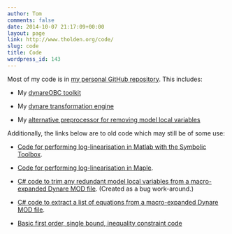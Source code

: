 ```yaml
---
author: Tom
comments: false
date: 2014-10-07 21:17:09+00:00
layout: page
link: http://www.tholden.org/code/
slug: code
title: Code
wordpress_id: 143
---
```


Most of my code is in [my personal GitHub repository](https://github.com/tholden). This includes:




    
  * My [dynareOBC toolkit](https://github.com/tholden/OBCToolkit)

    
  * My [dynare transformation engine](https://github.com/tholden/DynareTransformationEngine)

    
  * My [alternative preprocessor for removing model local variables](https://github.com/tholden/DynareRemoveLocalVariables)



Additionally, the links below are to old code which may still be of some use:
  





    
  * [Code for performing log-linearisation in Matlab with the Symbolic Toolbox](http://www.mathworks.com/matlabcentral/fileexchange/31693).

    
  * [Code for performing log-linearisation in Maple](http://code.google.com/p/maple-log-linearisation/).

    
  * [C# code to trim any redundant model local variables from a macro-expanded Dynare MOD file](https://sites.google.com/a/tholden.org/root/files/DynareTrimRedundantLocalVariables.cs?attredirects=0). (Created as a bug work-around.)

    
  * [C# code to extract a list of equations from a macro-expanded Dynare MOD file](https://sites.google.com/a/tholden.org/root/files/DynareGetEquations.cs?attredirects=0).

    
  * [Basic first order, single bound, inequality constraint code](http://www.dynare.org/phpBB3/viewtopic.php?f=1&t=3104#p8087)




